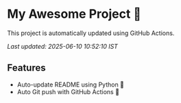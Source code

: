 # My Awesome Project 🚀

This project is automatically updated using GitHub Actions.

_Last updated: 2025-06-10 10:52:10 IST_

## Features
- Auto-update README using Python 🐍
- Auto Git push with GitHub Actions 🤖
